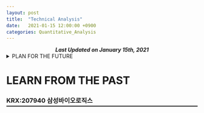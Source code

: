 ```yaml
---
layout: post
title:  "Technical Analysis"
date:   2021-01-15 12:00:00 +0900
categories: Quantitative_Analysis
---
```


<div style="text-align: center"><i><b>Last Updated on January 15th, 2021</b></i></div>

<details><summary>PLAN FOR THE FUTURE</summary>
    <ul><li>
        <details><summary>20200115 KOSDAQ 한솔홈데코</summary>
        <li>20210120 Biden 취임식 및 정책 발표 기대감에 따른 상승 예측</li>
        <img src="/img/025750_20210115_Technical_Analysis.png">
        </details>
    </li><ul>
</details>


# LEARN FROM THE PAST
### KRX:207940 삼성바이오로직스
<hr style="height: 2px; border:none; margin-top: -1em; margin-bottom:0.5em; padding: 0; background:black">